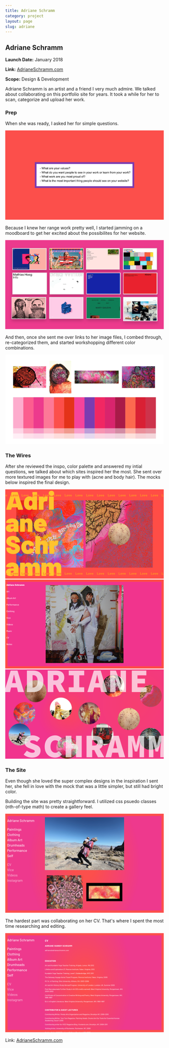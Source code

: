 ```yaml
---
title: Adriane Schramm
category: project
layout: page
slug: adriane
---
```


<section>

  <h2>Adriane Schramm</h2>
  <p><strong>Launch Date:</strong> January 2018</p>
  <p><strong>Link:</strong> <a href="http://adrianeschramm.com" target="_blank">AdrianeSchramm.com</a></p>
  <p><strong>Scope:</strong> Design & Development</p>

  <p>Adriane Schramm is an artist and a friend I very much admire. We talked about collaborating on this portfolio site for years. It took a while for her to scan, categorize and upload her work. </p>

</section>

<section>
  <h3>Prep</h3>
  <p>When she was ready, I asked her for simple questions.</p>
  <img src="/assets/project/adriane-1.png" alt="email questions">
  <p>Because I knew her range work pretty well, I started jamming on a moodboard to get her excited about the possibilites for her website.</p>
  <img src="/assets/project/adriane-2.png" alt="website inspiration">
  <p>And then, once she sent me over links to her image files, I combed through, re-categorized them, and started workshopping different color combinations.</p>
  <img src="/assets/project/adriane-3.png" alt="color palette moodboard - a range of pinks and reds and the images I took inspiration from">
</section>

<section>
  <h3>The Wires</h3>
  <p>After she reviewed the inspo, color palette and answered my intial questions, we talked about which sites inspired her the most. She sent over more textured images for me to play with (acne and body hair). The mocks below inspired the final design.</p>
  <img src="/assets/project/adriane-4.png" alt="">
  <img src="/assets/project/adriane-5.png" alt="">
  <img src="/assets/project/adriane-6.png" alt="">
</section>

<section>
  <h3>The Site</h3>
  <p>Even though she loved the super complex designs in the inspiration I sent her, she fell in love with the mock that was a little simpler, but still had bright color.</p>
  <p>Building the site was pretty straightforward. I utilized css psuedo classes (nth-of-type math) to create a gallery feel.</p>
  <img src="/assets/project/adriane-7.png" alt="">
  <p>The hardest part was collaborating on her CV. That's where I spent the most time researching and editing.</p>
  <img src="/assets/project/adriane-8.png" alt="">
  <p>Link: <a href="https://adrianeschramm.com/">AdrianeSchramm.com</a></p>
</section>
